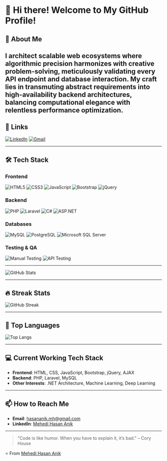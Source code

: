 # 👋 Hi there! Welcome to My GitHub Profile!

## 🚀 About Me
I architect scalable web ecosystems where algorithmic precision harmonizes with creative problem-solving, meticulously validating every API endpoint and database interaction. My craft lies in transmuting abstract requirements into high-availability backend architectures, balancing computational elegance with relentless performance optimization.
---

## 🔗 Links
[![LinkedIn](https://img.shields.io/badge/LinkedIn-0A66C2?style=for-the-badge&logo=linkedin&logoColor=white)](https://www.linkedin.com/in/anikmehedihasan/)
[![Gmail](https://img.shields.io/badge/Gmail-D14836?style=for-the-badge&logo=gmail&logoColor=white)](mailto:hasananik.mh@gmail.com)

---

## 🛠️ Tech Stack
### **Frontend**
![HTML5](https://img.shields.io/badge/HTML5-E34F26?style=for-the-badge&logo=html5&logoColor=white)
![CSS3](https://img.shields.io/badge/CSS3-1572B6?style=for-the-badge&logo=css3&logoColor=white)
![JavaScript](https://img.shields.io/badge/JavaScript-F7DF1E?style=for-the-badge&logo=javascript&logoColor=black)
![Bootstrap](https://img.shields.io/badge/Bootstrap-7952B3?style=for-the-badge&logo=bootstrap&logoColor=white)
![jQuery](https://img.shields.io/badge/jQuery-0769AD?style=for-the-badge&logo=jquery&logoColor=white)

### **Backend**
![PHP](https://img.shields.io/badge/PHP-777BB4?style=for-the-badge&logo=php&logoColor=white)
![Laravel](https://img.shields.io/badge/Laravel-FF2D20?style=for-the-badge&logo=laravel&logoColor=white)
![C#](https://img.shields.io/badge/C%23-239120?style=for-the-badge&logo=c-sharp&logoColor=white)
![ASP.NET](https://img.shields.io/badge/ASP.NET-512BD4?style=for-the-badge&logo=.net&logoColor=white)

### **Databases**
![MySQL](https://img.shields.io/badge/MySQL-4479A1?style=for-the-badge&logo=mysql&logoColor=white)
![PostgreSQL](https://img.shields.io/badge/PostgreSQL-4169E1?style=for-the-badge&logo=postgresql&logoColor=white)
![Microsoft SQL Server](https://img.shields.io/badge/Microsoft%20SQL%20Server-CC2927?style=for-the-badge&logo=microsoft-sql-server&logoColor=white)

### **Testing & QA**
![Manual Testing](https://img.shields.io/badge/Manual_Testing-008000?style=for-the-badge&logo=testing-library&logoColor=white)
![API Testing](https://img.shields.io/badge/API_Testing-FF6F61?style=for-the-badge&logo=postman&logoColor=white)

---

![GitHub Stats](https://github-readme-stats.vercel.app/api?username=anik-8teen&show_icons=true&theme=radical&hide_border=true&cache_seconds=1800)

---

## 🔥 Streak Stats
![GitHub Streak](https://github-readme-streak-stats.herokuapp.com/?user=anik-8teen&theme=radical&hide_border=true)

---

## 🧩 Top Languages
![Top Langs](https://github-readme-stats.vercel.app/api/top-langs/?username=anik-8teen&layout=compact&theme=radical&hide_border=true)

---

## 💻 Current Working Tech Stack
- **Frontend**: HTML, CSS, JavaScript, Bootstrap, jQuery, AJAX  
- **Backend**: PHP, Laravel, MySQL  
- **Other Interests**: .NET Architecture, Machine Learning, Deep Learning

---

## 📫 How to Reach Me
- **Email**: [hasananik.mh@gmail.com](mailto:hasananik.mh@gmail.com)
- **LinkedIn**: [Mehedi Hasan Anik](https://www.linkedin.com/in/anikmehedihasan/)

---

> "Code is like humor. When you have to explain it, it’s bad." – Cory House

⭐️ From [Mehedi Hasan Anik](https://github.com/anik-8teen)
